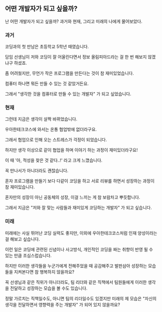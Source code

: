 ## 어떤 개발자가 되고 싶을까?

난 어떤 개발자가 되고 싶을까? 과거와 현재, 그리고 미래의 나에게 물어보았다.

### 과거

코딩과의 첫 만남은 초등학교 5학년 때였습니다.

담임 선생님이 저와 코딩이 잘 어울린다면서 정보 올림피아드라는 걸 한 번 해보지 않겠냐구 하셨죠.

좀 어려웠지만, 무언가 작은 프로그램을 만든다는 것이 참 재미있었습니다.

컴퓨터 하나면 뭐든 만들 수 있는 것 같았거든요.

그래서 "생각한 것을 컴퓨터로 만들 수 있는 개발자" 가 되고 싶었습니다.

### 현재

그런데 지금은 생각이 살짝 바뀌었습니다.

우아한테크코스에 와서는 온통 협업밖에 없더라구요.

그래서 협업으로 인해 오는 스트레스가 걱정이 되었습니다.

하지만 생각 이상으로 같이 협업을 하며 이야기 하는 과정이 재미있더라구요!

이 때 '아, 적성을 찾은 것 같다..!' 라고 크게 느꼈습니다.

꼭 만나서가 아니더라도 괜찮습니다.

혼자 프로그램을 만들기 보다 다같이 코딩을 하고 서로 리뷰를 하면서 성장하는 과정이 참 재미있습니다.

혼자만의 성장이 아닌 공동체의 성장, 이걸 느끼는 게 참 보람차고 뿌듯합니다.

그래서 지금은 "저와 잘 맞는 사람들과 재미있게 코딩하는 개발자" 가 되고 싶습니다.

### 미래

미래에는 사실 뛰어난 코딩 실력도 좋지만, 이외에 우아한테크코스처럼 인재 양성이라는 걸 해보고 싶습니다.

이런 일은 코딩에 관련된 신념이나 사고방식, 개인적인 코딩을 짜는 취향이 반영 될 수 있는 만큼 조심스럽습니다.

하지만 이러한 생각들을 누군가에게 전해주었을 때 공감해주고 발판삼아 성장하는 모습들을 지켜본다면 참 행복하지 않을까요?

꼭 선생님과 같은 직위가 아니더라도, 팀 리더와 같은 직책에서 팀원들에게 이러한 생각을 전달하고 성장하는 모습을 볼 수도 있습니다.

정말 가르치는 직책일수도, 아니면 팀의 리더일수도 있겠지만 미래의 제 모습은 "자신의 생각을 전달하면서 영향력을 주는 개발자" 가 되어 있지 않을까요?

